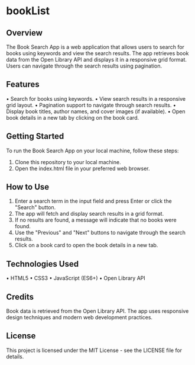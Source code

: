 # bookList

## Overview
The Book Search App is a web application that allows users to search for books using keywords and view the search results. The app retrieves book data from the Open Library API and displays it in a responsive grid format. Users can navigate through the search results using pagination.

## Features
• Search for books using keywords.
• View search results in a responsive grid layout.
• Pagination support to navigate through search results.
• Display book titles, author names, and cover images (if available).
• Open book details in a new tab by clicking on the book card.

## Getting Started
To run the Book Search App on your local machine, follow these steps:

1. Clone this repository to your local machine.
2. Open the index.html file in your preferred web browser.

## How to Use
1. Enter a search term in the input field and press Enter or click the "Search" button.
2. The app will fetch and display search results in a grid format.
3. If no results are found, a message will indicate that no books were found.
4. Use the "Previous" and "Next" buttons to navigate through the search results.
5. Click on a book card to open the book details in a new tab.

## Technologies Used
• HTML5
• CSS3
• JavaScript (ES6+)
• Open Library API

## Credits
Book data is retrieved from the Open Library API.
The app uses responsive design techniques and modern web development practices.

## License
This project is licensed under the MIT License - see the LICENSE file for details.
